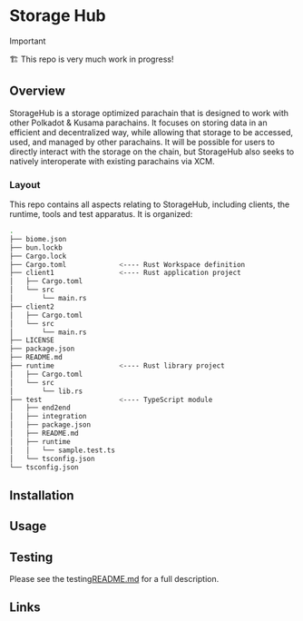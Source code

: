 # Storage Hub

> [!IMPORTANT]
> 🏗️ This repo is very much work in progress!

## Overview

StorageHub is a storage optimized parachain that is designed to work with other Polkadot & Kusama parachains. It focuses on storing data in an efficient and decentralized way, while allowing that storage to be accessed, used, and managed by other parachains. It will be possible for users to directly interact with the storage on the chain, but StorageHub also seeks to natively interoperate with existing parachains via XCM.

### Layout

This repo contains all aspects relating to StorageHub, including clients, the runtime, tools and test apparatus. It is organized:

```sh
.
├── biome.json
├── bun.lockb
├── Cargo.lock
├── Cargo.toml             <---- Rust Workspace definition
├── client1                <---- Rust application project
│   ├── Cargo.toml
│   └── src
│       └── main.rs
├── client2
│   ├── Cargo.toml
│   └── src
│       └── main.rs
├── LICENSE
├── package.json
├── README.md
├── runtime                <---- Rust library project
│   ├── Cargo.toml
│   └── src
│       └── lib.rs
├── test                   <---- TypeScript module
│   ├── end2end
│   ├── integration
│   ├── package.json
│   ├── README.md
│   ├── runtime
│   │   └── sample.test.ts
│   └── tsconfig.json
└── tsconfig.json
```

## Installation

## Usage

## Testing

Please see the testing[README.md](test/README.md) for a full description.

## Links